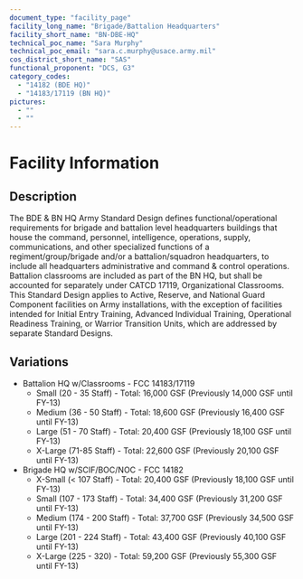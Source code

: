 ```yaml
---
document_type: "facility_page"
facility_long_name: "Brigade/Battalion Headquarters"
facility_short_name: "BN-DBE-HQ"
technical_poc_name: "Sara Murphy"
technical_poc_email: "sara.c.murphy@usace.army.mil"
cos_district_short_name: "SAS"
functional_proponent: "DCS, G3"
category_codes:
  - "14182 (BDE HQ)"
  - "14183/17119 (BN HQ)"
pictures:
  - ""
  - ""
---
```


# Facility Information

## Description

The BDE & BN HQ Army Standard Design defines functional/operational requirements for brigade and battalion level headquarters buildings that house the command, personnel, intelligence, operations, supply, communications, and other specialized functions of a regiment/group/brigade and/or a battalion/squadron headquarters, to include all headquarters administrative and command & control operations. Battalion classrooms are included as part of the BN HQ, but shall be accounted for separately under CATCD 17119, Organizational Classrooms. This Standard Design applies to Active, Reserve, and National Guard Component facilities on Army installations, with the exception of facilities intended for Initial Entry Training, Advanced Individual Training, Operational Readiness Training, or Warrior Transition Units, which are addressed by separate Standard Designs.

## Variations

- Battalion HQ w/Classrooms - FCC 14183/17119
  - Small (20 - 35 Staff) - Total: 16,000 GSF (Previously 14,000 GSF until FY-13)
  - Medium (36 - 50 Staff) - Total: 18,600 GSF (Previously 16,400 GSF until FY-13)
  - Large (51 - 70 Staff) - Total: 20,400 GSF (Previously 18,100 GSF until FY-13)
  - X-Large (71-85 Staff) - Total: 22,600 GSF (Previously 20,100 GSF until FY-13)
- Brigade HQ w/SCIF/BOC/NOC - FCC 14182
  - X-Small (< 107 Staff) - Total: 20,400 GSF (Previously 18,100 GSF until FY-13)
  - Small (107 - 173 Staff) - Total: 34,400 GSF (Previously 31,200 GSF until FY-13)
  - Medium (174 - 200 Staff) - Total: 37,700 GSF (Previously 34,500 GSF until FY-13)
  - Large (201 - 224 Staff) - Total: 43,400 GSF (Previously 40,100 GSF until FY-13)
  - X-Large (225 - 320) - Total: 59,200 GSF (Previously 55,300 GSF until FY-13)
